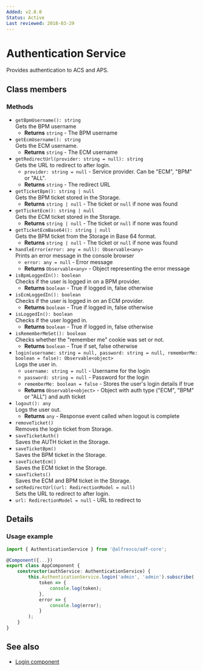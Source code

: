 ```yaml
---
Added: v2.0.0
Status: Active
Last reviewed: 2018-03-29
---
```


# Authentication Service

Provides authentication to ACS and APS.

## Class members

### Methods

-   `getBpmUsername(): string`<br/>
    Gets the BPM username
    -   **Returns** `string` - The BPM username
-   `getEcmUsername(): string`<br/>
    Gets the ECM username.
    -   **Returns** `string` - The ECM username
-   `getRedirectUrl(provider: string = null): string`<br/>
    Gets the URL to redirect to after login.
    -   `provider: string = null` -  Service provider. Can be "ECM", "BPM" or "ALL".
    -   **Returns** `string` - The redirect URL
-   `getTicketBpm(): string | null`<br/>
    Gets the BPM ticket stored in the Storage.
    -   **Returns** `string | null` - The ticket or `null` if none was found
-   `getTicketEcm(): string | null`<br/>
    Gets the ECM ticket stored in the Storage.
    -   **Returns** `string | null` - The ticket or `null` if none was found
-   `getTicketEcmBase64(): string | null`<br/>
    Gets the BPM ticket from the Storage in Base 64 format.
    -   **Returns** `string | null` - The ticket or `null` if none was found
-   `handleError(error: any = null): Observable<any>`<br/>
    Prints an error message in the console browser
    -   `error: any = null` -  Error message
    -   **Returns** `Observable<any>` - Object representing the error message
-   `isBpmLoggedIn(): boolean`<br/>
    Checks if the user is logged in on a BPM provider.
    -   **Returns** `boolean` - True if logged in, false otherwise
-   `isEcmLoggedIn(): boolean`<br/>
    Checks if the user is logged in on an ECM provider.
    -   **Returns** `boolean` - True if logged in, false otherwise
-   `isLoggedIn(): boolean`<br/>
    Checks if the user logged in.
    -   **Returns** `boolean` - True if logged in, false otherwise
-   `isRememberMeSet(): boolean`<br/>
    Checks whether the "remember me" cookie was set or not.
    -   **Returns** `boolean` - True if set, false otherwise
-   `login(username: string = null, password: string = null, rememberMe: boolean = false): Observable<object>`<br/>
    Logs the user in.
    -   `username: string = null` -  Username for the login
    -   `password: string = null` -  Password for the login
    -   `rememberMe: boolean = false` -  Stores the user's login details if true
    -   **Returns** `Observable<object>` - Object with auth type ("ECM", "BPM" or "ALL") and auth ticket
-   `logout(): any`<br/>
    Logs the user out.
    -   **Returns** `any` - Response event called when logout is complete
-   `removeTicket()`<br/>
    Removes the login ticket from Storage.
-   `saveTicketAuth()`<br/>
    Saves the AUTH ticket in the Storage.
-   `saveTicketBpm()`<br/>
    Saves the BPM ticket in the Storage.
-   `saveTicketEcm()`<br/>
    Saves the ECM ticket in the Storage.
-   `saveTickets()`<br/>
    Saves the ECM and BPM ticket in the Storage.
-   `setRedirectUrl(url: RedirectionModel = null)`<br/>
    Sets the URL to redirect to after login.
-   `url: RedirectionModel = null` -  URL to redirect to

## Details

### Usage example

```ts
import { AuthenticationService } from '@alfresco/adf-core';

@Component({...})
export class AppComponent {
    constructor(authService: AuthenticationService) {
        this.AuthenticationService.login('admin', 'admin').subscribe(
            token => {
                console.log(token);
            },
            error => {
                console.log(error);
            }
        );
    }
}
```

## See also

-   [Login component](login.component.md)
